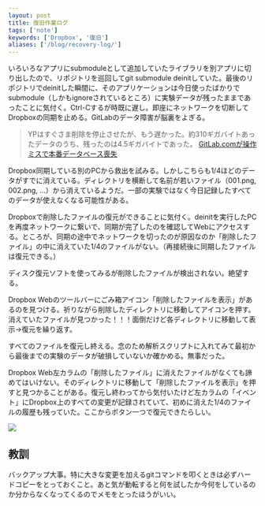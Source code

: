 ```yaml
---
layout: post
title: 復旧作業ログ
tags: ['note']
keywords: ['Dropbox', '復旧']
aliases: ['/blog/recovery-log/']
---
```


いろいろなアプリにsubmoduleとして追加していたライブラリを別アプリに切り出したので、リポジトリを巡回してgit submodule deinitしていた。最後のリポジトリでdeinitした瞬間に、そのアプリケーションは今日使ったばかりでsubmodule（しかもignoreされているところ）に実験データが残ったままであったことに気付く。Ctrl-Cするが時既に遅し。即座にネットワークを切断してDropboxの同期を止める。GitLabのデータ障害が脳裏をよぎる。

> YPはすぐさま削除を停止させたが、もう遅かった。約310ギガバイトあったデータのうち、残ったのは4.5ギガバイトであった。 [GitLab.comが操作ミスで本番データベース喪失](http://www.publickey1.jp/blog/17/gitlabcom56.html)

Dropbox同期している別のPCから救出を試みる。しかしこちらも1/4ほどのデータがすでに消えている。ディレクトリを横断して名前が若いファイル（001.png, 002.png, ...）から消えているようだ。一部の実験ではなく今日記録したすべてのデータが使えなくなる可能性がある。

Dropboxで削除したファイルの復元ができることに気付く。deinitを実行したPCを再度ネットワークに繋いで、同期が完了したのを確認してWebにアクセスする。ところが、同期の途中でネットワークを切ったのが原因なのか「削除したファイル」の中に消えていた1/4のファイルがない。（再接続後に同期したファイルは復元できる。）

ディスク復元ソフトを使ってみるが削除したファイルが検出されない。絶望する。

Dropbox Webのツールバーにごみ箱アイコン「削除したファイルを表示」があるのを見つける。祈りながら削除したディレクトリに移動してアイコンを押す。消えていたファイルが見つかった！！！面倒だけど各ディレクトリに移動して表示->復元を繰り返す。

すべてのファイルを復元し終える。念のため解析スクリプトに入れてみて最初から最後までの実験のデータが破損していないか確かめる。無事だった。

Dropbox Web左カラムの「削除したファイル」に消えたファイルがなくても諦めてはいけない。そのディレクトリに移動して「削除したファイルを表示」を押すと見つかることがある。復元し終わってから気付いたけど左カラムの「イベント」にDropbox上のすべての変更が記録されていて、初めに消えた1/4のファイルの履歴も残っていた。ここからボタン一つで復元できたらしい。

![](/img/blog_recover_log.png)

## 教訓

バックアップ大事。特に大きな変更を加えるgitコマンドを叩くときは必ずハードコピーをとっておくこと。あと気が動転すると何を試したか今何をしているのか分からなくなってくるのでメモをとったほうがいい。
